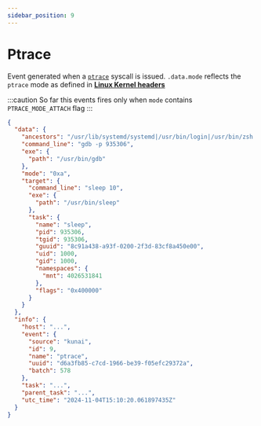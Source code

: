 ```yaml
---
sidebar_position: 9
---
```


# Ptrace

Event generated when a [`ptrace`](https://www.man7.org/linux/man-pages/man2/ptrace.2.html) syscall is issued. `.data.mode` reflects the `ptrace` mode as defined in [**Linux Kernel headers**](https://elixir.bootlin.com/linux/v6.11.5/source/include/linux/ptrace.h#L62)

:::caution
So far this events fires only when `mode` contains `PTRACE_MODE_ATTACH` flag
:::

```json
{
  "data": {
    "ancestors": "/usr/lib/systemd/systemd|/usr/bin/login|/usr/bin/zsh|/usr/bin/bash|/usr/bin/xinit|/usr/bin/i3|/usr/bin/bash|/usr/bin/urxvt|/usr/bin/zsh|/usr/bin/bash",
    "command_line": "gdb -p 935306",
    "exe": {
      "path": "/usr/bin/gdb"
    },
    "mode": "0xa",
    "target": {
      "command_line": "sleep 10",
      "exe": {
        "path": "/usr/bin/sleep"
      },
      "task": {
        "name": "sleep",
        "pid": 935306,
        "tgid": 935306,
        "guuid": "8c91a438-a93f-0200-2f3d-83cf8a450e00",
        "uid": 1000,
        "gid": 1000,
        "namespaces": {
          "mnt": 4026531841
        },
        "flags": "0x400000"
      }
    }
  },
  "info": {
    "host": "...",
    "event": {
      "source": "kunai",
      "id": 9,
      "name": "ptrace",
      "uuid": "d6a3fb85-c7cd-1966-be39-f05efc29372a",
      "batch": 578
    },
    "task": "...",
    "parent_task": "...",
    "utc_time": "2024-11-04T15:10:20.061897435Z"
  }
}
```